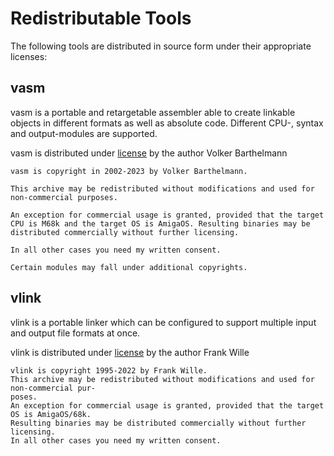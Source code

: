 # Redistributable Tools #

The following tools are distributed in source form under their appropriate licenses:

## vasm ##

vasm is a portable and retargetable assembler able to create linkable objects in different formats as well as absolute code. Different CPU-, syntax and output-modules are supported.

vasm is distributed under [license](http://sun.hasenbraten.de/vasm/release/vasm.html) by the author Volker Barthelmann

```none
vasm is copyright in 2002-2023 by Volker Barthelmann.

This archive may be redistributed without modifications and used for non-commercial purposes.

An exception for commercial usage is granted, provided that the target CPU is M68k and the target OS is AmigaOS. Resulting binaries may be distributed commercially without further licensing.

In all other cases you need my written consent.

Certain modules may fall under additional copyrights. 
```

## vlink ##

vlink is a portable linker which can be configured to support multiple input and output
file formats at once.

vlink is distributed under [license](http://sun.hasenbraten.de/vlink/release/vlink.pdf) by the author Frank Wille

```none
vlink is copyright 1995-2022 by Frank Wille.
This archive may be redistributed without modifications and used for non-commercial pur-
poses.
An exception for commercial usage is granted, provided that the target OS is AmigaOS/68k.
Resulting binaries may be distributed commercially without further licensing.
In all other cases you need my written consent.
```
